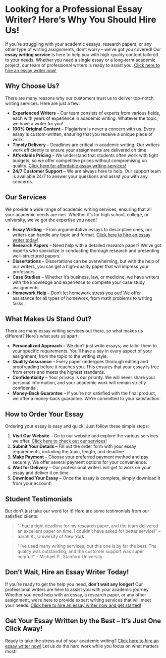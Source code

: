 # Looking for a Professional Essay Writer? Here’s Why You Should Hire Us!

If you’re struggling with your academic essays, research papers, or any other type of writing assignments, don’t worry – we’ve got you covered! Our **essay writing service** is here to help you with high-quality content tailored to your needs. Whether you need a single essay or a long-term academic project, our team of professional writers is ready to assist you. [Click here to hire an essay writer now!](https://tinyurl.com/topessay?keyword=hire+an+essay+writer)

## Why Choose Us?

There are many reasons why our customers trust us to deliver top-notch writing services. Here are just a few:

- **Experienced Writers** – Our team consists of experts from various fields, each with years of experience in academic writing. Whatever the topic, we have a writer for you!
- **100% Original Content** – Plagiarism is never a concern with us. Every essay is custom-written, ensuring that you receive a unique piece of work.
- **Timely Delivery** – Deadlines are critical in academic writing. Our writers work efficiently to ensure your assignments are delivered on time.
- **Affordable Pricing** – We understand that students often work with tight budgets, so we offer competitive prices without compromising on quality. [Click here for affordable essay writing services!](https://tinyurl.com/topessay?keyword=hire+an+essay+writer)
- **24/7 Customer Support** – We are always here to help. Our support team is available 24/7 to answer your questions and assist you with any concerns.

## Our Services

We provide a wide range of academic writing services, ensuring that all your academic needs are met. Whether it’s for high school, college, or university, we’ve got the expertise you need!

- **Essay Writing** – From argumentative essays to descriptive ones, our writers can handle any topic and format. [Click here to hire an essay writer today!](https://tinyurl.com/topessay?keyword=hire+an+essay+writer)
- **Research Papers** – Need help with a detailed research paper? We’ve got experts who specialize in conducting thorough research and presenting well-structured papers.
- **Dissertations** – Dissertations can be overwhelming, but with the help of our writers, you can get a high-quality paper that will impress your professors.
- **Case Studies** – Whether it’s business, law, or medicine, we have writers with the knowledge and experience to complete your case study assignments.
- **Homework Help** – Don’t let homework stress you out! We offer assistance for all types of homework, from math problems to writing tasks.

## What Makes Us Stand Out?

There are many essay writing services out there, so what makes us different? Here’s what sets us apart:

- **Personalized Approach** – We don’t just write essays; we tailor them to your specific requirements. You’ll have a say in every aspect of your assignment, from the topic to the writing style.
- **Quality Assurance** – Every paper undergoes thorough editing and proofreading before it reaches you. This ensures that your essay is free from errors and meets the highest standards.
- **Confidentiality** – Your privacy is our priority. We will never share your personal information, and your academic work will remain strictly confidential.
- **Money-Back Guarantee** – If you’re not satisfied with the final product, we offer a money-back guarantee. We’re committed to your satisfaction.

## How to Order Your Essay

Ordering your essay is easy and quick! Just follow these simple steps:

1. **Visit Our Website** – Go to our website and explore the various services we offer. [Click here to check out our services!](https://tinyurl.com/topessay?keyword=hire+an+essay+writer)
2. **Submit Your Details** – Fill out the order form with your essay requirements, including the topic, length, and deadline.
3. **Make Payment** – Choose your preferred payment method and pay securely. We offer several payment options for your convenience.
4. **Wait for Delivery** – Our professional writers will get to work on your essay and deliver it on time.
5. **Download Your Essay** – Once the essay is complete, simply download it from your account!

## Student Testimonials

But don’t just take our word for it! Here are some testimonials from our satisfied clients:

> "I had a tight deadline for my research paper, and the team delivered an excellent paper on time. I couldn’t have asked for better service!" – Sarah K., University of New York

> "I’ve used many writing services, but this one is by far the best. The quality was outstanding, and the customer support was super helpful!" – Michael P., Stanford University

## Don’t Wait, Hire an Essay Writer Today!

If you’re ready to get the help you need, **don’t wait any longer!** Our professional writers are here to assist you with your academic journey. Whether you need help with an essay, a research paper, or any other assignment, we’re here to provide expert writing services that will meet your needs. [Click here to hire an essay writer now and get started!](https://tinyurl.com/topessay?keyword=hire+an+essay+writer)

## Get Your Essay Written by the Best – It’s Just One Click Away!

Ready to take the stress out of your academic writing? [Click here to hire an essay writer now!](https://tinyurl.com/topessay?keyword=hire+an+essay+writer) Let us do the hard work while you focus on what matters most!
